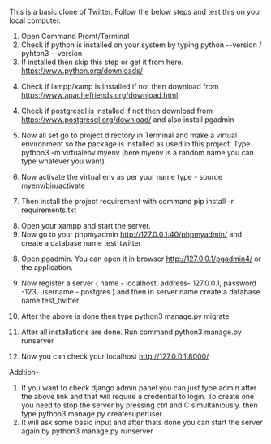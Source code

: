 This is a basic clone of Twitter. Follow the below steps and test this on your local computer.


1. Open Command Promt/Terminal
2. Check if python is installed on your system by typing python --version / pyhton3 --version
3. If installed then skip this step or get it from here. https://www.python.org/downloads/



<!-- setup db server -->


<!-- mysql -->
4. Check if lampp/xamp is installed if not then download from https://www.apachefriends.org/download.html
<!-- postgresql -->
4. Check if postgresql is installed if not then download from https://www.postgresql.org/download/ and also install pgadmin

5. Now all set go to project directory in Terminal and make a virtual environment so the package is installed as used in this project. Type python3 -m virtualenv myenv (here myenv is a random name you can type whatever you want).
6. Now activate the virtual env as per your name type - source myenv/bin/activate
7. Then install the project requirement with command  pip install -r requirements.txt 


<!-- create database -->

<!-- xampp/lampp -->
8. Open your xampp and start the server.
9. Now go to your phpmyadmin http://127.0.0.1:40/phpmyadmin/ and create a database name test_twitter

<!-- postgresql -->
8. Open pgadmin. You can open it in browser http://127.0.0.1/pgadmin4/ or the application.
9. Now register a server ( name - localhost, address- 127.0.0.1, password -123, username - postgres ) and then in server name create a database name test_twitter



10. After the above is done then type python3 manage.py migrate
11. After all installations are done. Run command python3 manage.py runserver
12. Now you can check your localhost http://127.0.0.1:8000/


Addtion-
1. If you want to check django admin panel you can just type admin after the above link and that will require a credential to login. To create one you need to stop the server by pressing ctrl and C simultaniously. then type python3 manage.py createsuperuser
2. It will ask some basic input and after thats done you can start the server again by python3 manage.py runserver


